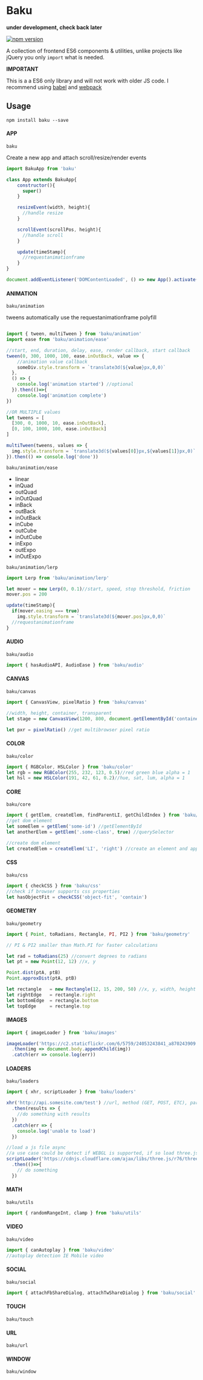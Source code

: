 # Baku
**under development, check back later**

[![npm version](https://badge.fury.io/js/baku.svg)](https://badge.fury.io/js/baku)

A collection of frontend ES6 components & utilities, unlike projects like jQuery you only `import` what is needed.

**IMPORTANT**

This is a a ES6 only library and will not work with older JS code.
I recommend using [babel](https://github.com/babel/babel) and [webpack](https://github.com/webpack/webpack)

## Usage
`npm install baku --save`

#### APP
`baku`

Create a new app and attach scroll/resize/render events

```javascript
import BakuApp from 'baku'

class App extends BakuApp{
    constructor(){
      super()
    }

    resizeEvent(width, height){
      //handle resize
    }

    scrollEvent(scrollPos, height){
      //handle scroll
    }

    update(timeStamp){
      //requestanimationframe
    }
}

document.addEventListener('DOMContentLoaded', () => new App().activate(), false)

```

#### ANIMATION
`baku/animation`

tweens automatically use the requestanimationframe polyfill

```javascript

import { tween, multiTween } from 'baku/animation'
import ease from 'baku/animation/ease'

//start, end, duration, delay, ease, render callback, start callback
tween(0, 300, 1000, 100, ease.inOutBack, value => {
    //animation value callback
    someDiv.style.transform = `translate3d(${value}px,0,0)`
  },
  () => {
    console.log('animation started') //optional
  }).then(()=>{
    console.log('animation complete')
})

//OR MULTIPLE values
let tweens = [
  [300, 0, 1000, 10, ease.inOutBack],
  [0, 100, 1000, 100, ease.inOutBack]
]

multiTween(tweens, values => {
  img.style.transform = `translate3d(${values[0]}px,${values[1]}px,0)`
}).then(() => console.log('done'))
```

`baku/animation/ease`

* linear
* inQuad
* outQuad
* inOutQuad
* inBack
* outBack
* inOutBack
* inCube
* outCube
* inOutCube
* inExpo
* outExpo
* inOutExpo

`baku/animation/lerp`

```javascript
import Lerp from 'baku/animation/lerp'

let mover = new Lerp(0, 0.1)//start, speed, stop threshold, friction
mover.pos = 200

update(timeStamp){
  if(mover.easing === true)
    img.style.transform = `translate3d(${mover.pos}px,0,0)`
  //requestanimationframe
}

```

#### AUDIO
`baku/audio`

```javascript
import { hasAudioAPI, AudioEase } from 'baku/audio'

```
#### CANVAS
`baku/canvas`

```javascript
import { CanvasView, pixelRatio } from 'baku/canvas'

//width, height, container, transparent
let stage = new CanvasView(1200, 800, document.getElementById('container'), false)

let pxr = pixelRatio() //get multibrowser pixel ratio

```

#### COLOR
`baku/color`
```javascript
import { RGBColor, HSLColor } from 'baku/color'
let rgb = new RGBColor(255, 232, 123, 0.5)//red green blue alpha = 1
let hsl = new HSLColor(191, 42, 61, 0.2)//hue, sat, lum, alpha = 1
```

#### CORE
`baku/core`

```javascript
import { getElem, createElem, findParentLI, getChildIndex } from 'baku/core'
//get dom element
let someElem = getElem('some-id') //getElementById
let anotherElem = getElem('.some-class', true) //querySelector

//create dom element
let createdElem = createElem('LI', 'right') //create an element and apply classname

```
#### CSS
`baku/css`
```javascript
import { checkCSS } from 'baku/css'
//check if browser supports css properties
let hasObjectFit = checkCSS('object-fit', 'contain')

```
#### GEOMETRY
`baku/geometry`
```javascript
import { Point, toRadians, Rectangle, PI, PI2 } from 'baku/geometry'

// PI & PI2 smaller than Math.PI for faster calculations

let rad = toRadians(25) //convert degrees to radians
let pt = new Point(12, 12) //x, y

Point.dist(ptA, ptB)
Point.approxDist(ptA, ptB)

let rectangle   = new Rectangle(12, 15, 200, 50) //x, y, width, height
let rightEdge   = rectangle.right
let bottomEdge  = rectangle.bottom
let topEdge     = rectangle.top

```
#### IMAGES
```javascript
import { imageLoader } from 'baku/images'

imageLoader('https://c2.staticflickr.com/6/5759/24053243841_a870243909.jpg')
  .then(img => document.body.appendChild(img))
  .catch(err => console.log(err))
```

#### LOADERS
`baku/loaders`
```javascript
import { xhr, scriptLoader } from 'baku/loaders'

xhr('http://api.somesite.com/test') //url, method (GET, POST, ETC), parse
  .then(results => {
    //do something with results
  })
  .catch(err => {
    console.log('unable to load')
  })

//load a js file async
//a use case could be detect if WEBGL is supported, if so load three.js
scriptLoader('https://cdnjs.cloudflare.com/ajax/libs/three.js/r76/three.js')
  .then(()=>{
    // do something
  })
```

#### MATH
`baku/utils`
```javascript
import { randomRangeInt, clamp } from 'baku/utils'
```

#### VIDEO
`baku/video`
```javascript
import { canAutoplay } from 'baku/video'
//autoplay detection IE Mobile video
```

#### SOCIAL
`baku/social`
```javascript
import { attachFbShareDialog, attachTwShareDialog } from 'baku/social'
```
#### TOUCH
`baku/touch`

#### URL
`baku/url`



#### WINDOW
`baku/window`

